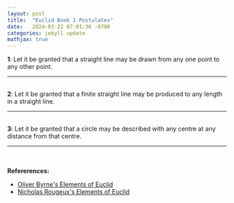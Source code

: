 ```yaml
---
layout: post
title:  "Euclid Book 1 Postulates"
date:   2024-03-22 07:01:36 -0700
categories: jekyll update
mathjax: true
---
```

<b>1</b>: Let it be granted that a straight line may be drawn from any one point to any other point.
<br>
<hr>
<!--------------------------------------------->
<br>
<b>2</b>: Let it be granted that a finite straight line may be produced to any length in a straight line.
<br>
<hr>
<!--------------------------------------------->
<br>
<b>3</b>: Let it be granted that a circle may be described with any centre at any distance from that centre.
<br>
<hr>
<!--------------------------------------------->
<br>
<br>
<b>Refererences:</b>
<ul>
<li><a href="https://www.amazon.com/dp/B09ZYVSSTP/ref=sspa_dk_detail_0?psc=1&pd_rd_i=B09ZYVSSTP&pd_rd_w=c4vZJ&content-id=amzn1.sym.f734d1a2-0bf9-4a26-ad34-2e1b969a5a75&pf_rd_p=f734d1a2-0bf9-4a26-ad34-2e1b969a5a75&pf_rd_r=WK3ER8B42S7VAPMGWWPZ&pd_rd_wg=8i8vz&pd_rd_r=789c12b3-868b-4990-85da-a643782719d6&sp_csd=d2lkZ2V0TmFtZT1zcF9kZXRhaWw">Oliver Byrne's Elements of Euclid</a></li>
<li><a href="https://www.c82.net/euclid/book1/">Nicholas Rougeux's Elements of Euclid</a></li>
</ul>


